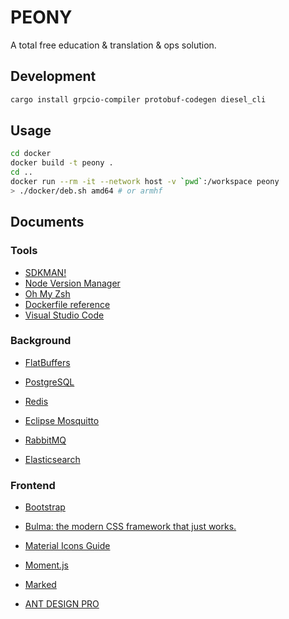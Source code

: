 # PEONY

A total free education &amp; translation &amp; ops solution.

## Development

```bash
cargo install grpcio-compiler protobuf-codegen diesel_cli
```

## Usage

```bash
cd docker
docker build -t peony .
cd ..
docker run --rm -it --network host -v `pwd`:/workspace peony
> ./docker/deb.sh amd64 # or armhf
```

## Documents

### Tools

- [SDKMAN!](https://sdkman.io/usage)
- [Node Version Manager](https://github.com/nvm-sh/nvm)
- [Oh My Zsh](https://github.com/ohmyzsh/ohmyzsh)
- [Dockerfile reference](https://docs.docker.com/engine/reference/builder/)
- [Visual Studio Code](https://code.visualstudio.com/Download)

### Background

- [FlatBuffers](https://google.github.io/flatbuffers/flatbuffers_support.html)

- [PostgreSQL](https://www.postgresql.org/docs/current/)
- [Redis](https://redis.io/commands)
- [Eclipse Mosquitto](https://mosquitto.org/documentation/)
- [RabbitMQ](https://www.rabbitmq.com/admin-guide.html)
- [Elasticsearch](https://www.elastic.co/guide/en/elasticsearch/reference/current/index.html)

### Frontend

- [Bootstrap](https://getbootstrap.com/)
- [Bulma: the modern CSS framework that just works.](https://bulma.io/)
- [Material Icons Guide](https://google.github.io/material-design-icons/)
- [Moment.js](https://momentjs.com/)
- [Marked](https://github.com/markedjs/marked)

- [ANT DESIGN PRO](https://beta-pro.ant.design/docs/introduction)
